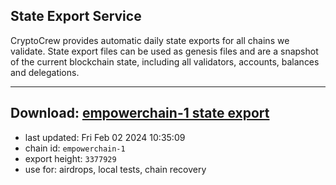 ## State Export Service
CryptoCrew provides automatic daily state exports for all chains we validate. State export files can be used as genesis files and are a snapshot of the current blockchain state, including all validators, accounts, balances and delegations.

---
**Download: [empowerchain-1 state export](https://dl.ccvalidators.com/SERVICE/empowerchain/empowerchain-1_export_3377929.json)**
---

- last updated: Fri Feb 02 2024 10:35:09
- chain id: `empowerchain-1`
- export height: `3377929`
- use for: airdrops, local tests, chain recovery

